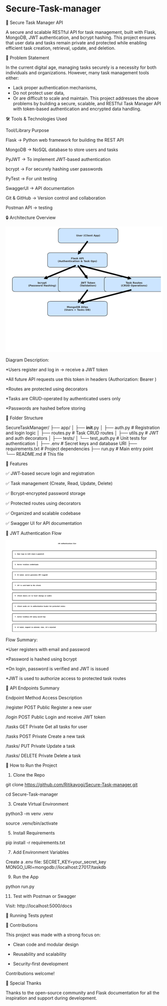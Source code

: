 # Secure-Task-manager
📌 Secure Task Manager API

A secure and scalable RESTful API for task management, built with Flask, MongoDB, JWT authentication, and bcrypt hashing. This project ensures that user data and tasks remain private and protected while enabling efficient task creation, retrieval, update, and deletion.

🧩 Problem Statement

In the current digital age, managing tasks securely is a necessity for both individuals and organizations. However, many task management tools either:
* Lack proper authentication mechanisms,
* Do not protect user data,
* Or are difficult to scale and maintain.
This project addresses the above problems by building a secure, scalable, and RESTful Task Manager API with token-based authentication and encrypted data handling.

🛠️ Tools & Technologies Used

Tool/Library	         Purpose

Flask	       ->        Python web framework for building the REST API

MongoDB      ->        NoSQL database to store users and tasks

PyJWT 	     ->        To implement JWT-based authentication

bcrypt	     ->        For securely hashing user passwords

PyTest       ->  	     For unit testing

SwaggerUI    ->	       API documentation

Git & GitHub ->	       Version control and collaboration

Postman	API  ->        testing


🔒 Architecture Overview


![Secure Task Manager Architecture](Secure_Task_Manager_Architecture.png)


Diagram Description:

*Users register and log in → receive a JWT token

*All future API requests use this token in headers (Authorization: Bearer <token>)

*Routes are protected using decorators

*Tasks are CRUD-operated by authenticated users only

*Passwords are hashed before storing

📂 Folder Structure


SecureTaskManager/
├── app/
│   ├── __init__.py
│   ├── auth.py          # Registration and login logic
│   ├── routes.py        # Task CRUD routes
│   ├── utils.py         # JWT and auth decorators
│
├── tests/
│   └── test_auth.py     # Unit tests for authentication
│
├── .env                 # Secret keys and database URI
├── requirements.txt     # Project dependencies
├── run.py               # Main entry point
└── README.md            # This file

🚀 Features

✅ JWT-based secure login and registration

✅ Task management (Create, Read, Update, Delete)

✅ Bcrypt-encrypted password storage

✅ Protected routes using decorators

✅ Organized and scalable codebase

✅ Swagger UI for API documentation


🔐 JWT Authentication Flow


![JWT Flow](JWT_Auth_Flow_SecureTaskManager.png)


Flow Summary:


*User registers with email and password

*Password is hashed using bcrypt

*On login, password is verified and JWT is issued

*JWT is used to authorize access to protected task routes


📘 API Endpoints Summary

Endpoint	     Method	   Access	     Description

/register      POST	     Public	     Register a new user

/login	       POST	     Public	     Login and receive JWT token

/tasks	       GET	     Private	   Get all tasks for user

/tasks	       POST	     Private	   Create a new task

/tasks/<id>	   PUT	     Private	   Update a task

/tasks/<id>	   DELETE	   Private	   Delete a task


🔬 How to Run the Project


1. Clone the Repo
   
  git clone https://github.com/Ritikayogi/Secure-Task-manager.git
  
  cd Secure-Task-manager

3. Create Virtual Environment
   
  python3 -m venv .venv
  
  source .venv/bin/activate

5. Install Requirements
   
  pip install -r requirements.txt

7. Add Environment Variables
   
  Create a .env file:
    SECRET_KEY=your_secret_key
  MONGO_URI=mongodb://localhost:27017/taskdb

9. Run the App
    
  python run.py
  
11. Test with Postman or Swagger
    
  Visit: http://localhost:5000/docs

🧪 Running Tests
    pytest

    
📌 Contributions

This project was made with a strong focus on:

* Clean code and modular design
  
* Reusability and scalability
  
* Security-first development
  
Contributions welcome!


🙌 Special Thanks

Thanks to the open-source community and Flask documentation for all the inspiration and support during development.



